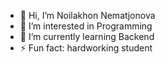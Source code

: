 - 👋 Hi, I’m Noilakhon Nematjonova
- 👀 I’m interested in Programming
- 🌱 I’m currently learning Backend
- ⚡ Fun fact: hardworking student
<!---
techgirl027/techgirl027 is a ✨ special ✨ repository because its `README.md` (this file) appears on your GitHub profile.
You can click the Preview link to take a look at your changes.
--->
